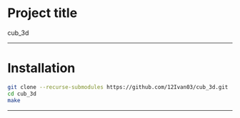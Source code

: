# Project title 
cub_3d

---
# Installation

```bash
git clone --recurse-submodules https://github.com/12Ivan03/cub_3d.git
cd cub_3d
make 
```
---
